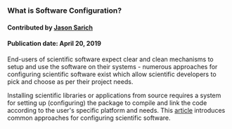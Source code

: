 ### What is Software Configuration?
#### Contributed by [Jason Sarich](https://github.com/sarich)

#### Publication date: April 20, 2019

<!--deck start--->

End-users of scientific software expect clear and clean mechanisms to setup and use the software on their systems - numerous approaches for configuring scientific software exist which allow scientific developers to pick and choose as per their project needs.

<!--deck end--->

<!--body start--->

Installing scientific libraries or applications from source requires a system for setting up (configuring) the package to compile and link the code according to the user's specific platform and needs. This [article](../Blog/UnderstandingSoftwareConfiguration) introduces common approaches for configuring scientific software.

<!--body end--->

<!---
Publish: yes
Pinned: yes
Topics: configuration and builds
--->
